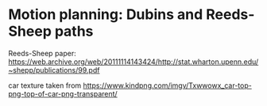 # Motion planning: Dubins and Reeds-Sheep paths

Reeds-Sheep paper: https://web.archive.org/web/20111114143424/http://stat.wharton.upenn.edu/~shepp/publications/99.pdf

car texture taken from https://www.kindpng.com/imgv/Txwwowx_car-top-png-top-of-car-png-transparent/
